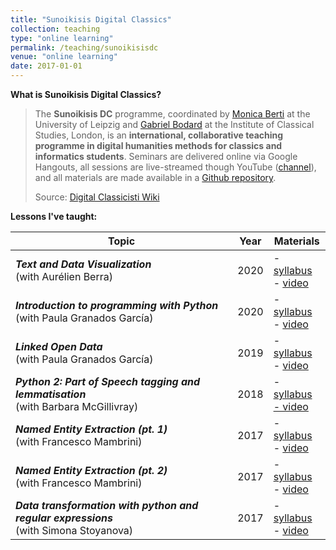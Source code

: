 ```yaml
---
title: "Sunoikisis Digital Classics"
collection: teaching
type: "online learning"
permalink: /teaching/sunoikisisdc
venue: "online learning"
date: 2017-01-01
---
```


**What is Sunoikisis Digital Classics?**

> The **Sunoikisis DC** programme, coordinated by [Monica Berti](https://wiki.digitalclassicist.org/User:MonicaBerti) at the University of Leipzig and [Gabriel Bodard](https://wiki.digitalclassicist.org/User:GabrielBodard) at the Institute of Classical Studies, London, is an **international, collaborative teaching programme in digital humanities methods for classics and informatics students**. Seminars are delivered online via Google Hangouts, all sessions are live-streamed though YouTube ([channel](https://www.youtube.com/channel/UCjwSzxMtwDaPu6JvG1GquOw)), and all materials are made available in a [Github repository](https://github.com/SunoikisisDC/).
>
> Source: [Digital Classicisti Wiki](https://wiki.digitalclassicist.org/Sunoikisis_Digital_Classics)

**Lessons I've taught:**

| Topic                                                        | Year | Materials                                                    |
| ------------------------------------------------------------ | ---- | ------------------------------------------------------------ |
| ***Text and Data Visualization*** <br />(with Aurélien Berra) | 2020 | - [syllabus](https://github.com/SunoikisisDC/SunoikisisDC-2019-2020/wiki/DC-Session-9-Visualisation)<br />- [video](https://youtu.be/KGtFcNQndog) |
| ***Introduction to programming with Python***<br />(with Paula Granados García) | 2020 | - [syllabus](https://github.com/SunoikisisDC/SunoikisisDC-2019-2020/wiki/DC-Session-4-Python)<br />- [video](https://youtu.be/JDxRd-RYkXA) |
| ***Linked Open Data***<br />(with Paula Granados García)     | 2019 | - [syllabus](https://github.com/SunoikisisDC/SunoikisisDC-2019-2020/wiki/DCH-Session-6-Linked-Open-Data)<br />- [video](https://www.youtube.com/watch?v=J-owEagS3RY) |
| ***Python 2: Part of Speech tagging and lemmatisation***<br />(with Barbara McGillivray) | 2018 | - [syllabus](https://github.com/SunoikisisDC/SunoikisisDC-2017-2018/wiki/Python-2:-Part-of-Speech-tagging-and-lemmatisation)<br /> [- video](https://www.youtube.com/watch?v=Vj_klkncihg) |
| ***Named Entity Extraction (pt. 1)***<br />(with Francesco Mambrini) | 2017 | - [syllabus](https://github.com/SunoikisisDC/SunoikisisDC-2016-2017/wiki/Named-Entity-Extraction-I)<br />- [video](https://www.youtube.com/watch?v=yxolXPWxmQ0) |
| ***Named Entity Extraction (pt. 2)***<br />(with Francesco Mambrini) | 2017 | - [syllabus](https://github.com/SunoikisisDC/SunoikisisDC-2016-2017/wiki/Named-Entity-Extraction-II)<br />- [video](https://www.youtube.com/watch?v=mD5icsPJIG4) |
| ***Data transformation with python and regular expressions***<br />(with Simona Stoyanova) | 2017 | - [syllabus](https://github.com/SunoikisisDC/SunoikisisDC-2017-2018/wiki/Data-transformation-with-python-and-regular-expressions)<br />- [video](https://www.youtube.com/watch?v=KoRMngEWbNE) |